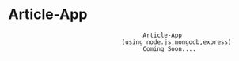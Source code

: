 # Article-App
                                          Article-App 
                                    (using node.js,mongodb,express)
                                          Coming Soon....
                                          
